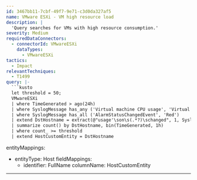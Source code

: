 ```yaml
---
id: 3467bb11-7cbf-49f7-9e71-c3d0da327af5
name: VMware ESXi - VM high resource load
description: |
  'Query searches for VMs with high resource consumption.'
severity: Medium
requiredDataConnectors:
  - connectorId: VMwareESXi
    dataTypes:
      - VMwareESXi
tactics:
  - Impact
relevantTechniques:
  - T1499
query: |-
  ```kusto
  let threshold = 50;
  VMwareESXi
  | where TimeGenerated > ago(24h)
  | where SyslogMessage has_any ('Virtual machine CPU usage', 'Virtual machine memory usage')
  | where SyslogMessage has_all ('AlarmStatusChangedEvent', 'Red')
  | extend DstHostname = extract(@"usage'\son\s(.*?)\schanged", 1, SyslogMessage)
  | summarize count() by DstHostname, bin(TimeGenerated, 1h)
  | where count_ >= threshold
  | extend HostCustomEntity = DstHostname
  ```
entityMappings:
  - entityType: Host
    fieldMappings:
      - identifier: FullName
        columnName: HostCustomEntity
---
```


